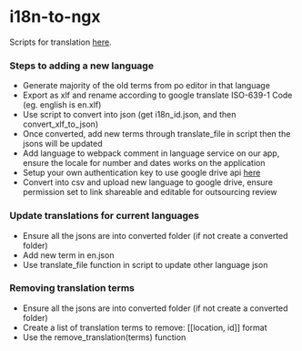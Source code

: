 # i18n-to-ngx

Scripts for translation [here](https://github.com/morbitech1/i18n-to-ngx).

### Steps to adding a new language
- Generate majority of the old terms from po editor in that language
- Export as xlf and rename according to google translate ISO-639-1 Code (eg. english is en.xlf)
- Use script to convert into json (get i18n_id.json, and then convert_xlf_to_json)
- Once converted, add new terms through translate_file in script then the jsons will be updated
- Add language to webpack comment in language service on our app, ensure the locale for number and dates works on the application
- Setup your own authentication key to use google drive api [here](https://www.youtube.com/watch?v=1y0-IfRW114)
- Convert into csv and upload new language to google drive, ensure permission set to link shareable and editable for outsourcing review

### Update translations for current languages
- Ensure all the jsons are into converted folder (if not create a converted folder)
- Add new term in en.json
- Use translate_file function in script to update other language json

### Removing translation terms
- Ensure all the jsons are into converted folder (if not create a converted folder)
- Create a list of translation terms to remove: [[location, id]] format
- Use the remove_translation(terms) function

